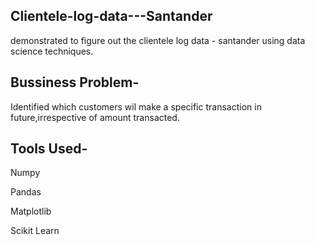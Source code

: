 ## Clientele-log-data---Santander
demonstrated to figure out the clientele log data - santander using data science techniques.
## Bussiness Problem-
Identified which customers wil make a specific transaction in future,irrespective of amount transacted.
## Tools Used-
Numpy

Pandas

Matplotlib

Scikit Learn
